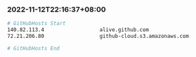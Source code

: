 
###  2022-11-12T22:16:37+08:00
```bash
# GitHubHosts Start
140.82.113.4                  alive.github.com
72.21.206.80                  github-cloud.s3.amazonaws.com

# GitHubHosts End

```


